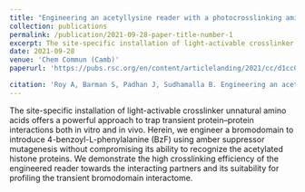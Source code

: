 ```yaml
---
title: "Engineering an acetyllysine reader with a photocrosslinking amino acid for interactome profiling"
collection: publications
permalink: /publication/2021-09-28-paper-title-number-1
excerpt: The site-specific installation of light-activable crosslinker unnatural amino acids offers a powerful approach to trap transient protein–protein interactions both in vitro and in vivo. Herein, we engineer a bromodomain to introduce 4-benzoyl-L-phenylalanine (BzF) using amber suppressor mutagenesis without compromising its ability to recognize the acetylated histone proteins. We demonstrate the high crosslinking efficiency of the engineered reader towards the interacting partners and its suitability for profiling the transient bromodomain interactome.
date: 2021-09-28
venue: 'Chem Commun (Camb)'
paperurl: 'https://pubs.rsc.org/en/content/articlelanding/2021/cc/d1cc04611j'  

citation: 'Roy A, Barman S, Padhan J, Sudhamalla B. Engineering an acetyllysine reader with a photocrosslinking amino acid for interactome profiling. Chem Commun (Camb). 2021 Sep 28;57(77):9866-9869'  
---
```

The site-specific installation of light-activable crosslinker unnatural amino acids offers a powerful approach to trap transient protein–protein interactions both in vitro and in vivo. Herein, we engineer a bromodomain to introduce 4-benzoyl-L-phenylalanine (BzF) using amber suppressor mutagenesis without compromising its ability to recognize the acetylated histone proteins. We demonstrate the high crosslinking efficiency of the engineered reader towards the interacting partners and its suitability for profiling the transient bromodomain interactome.
